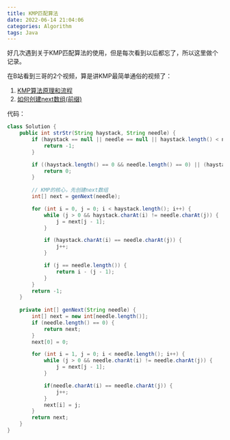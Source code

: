 ```yaml
---
title: KMP匹配算法
date: 2022-06-14 21:04:06
categories: Algorithm
tags: Java
---
```


好几次遇到关于KMP匹配算法的使用，但是每次看到以后都忘了，所以这里做个记录。

<!-- more -->
<!-- markdownlint-disable MD041 MD002--> 

在B站看到三哥的2个视频，算是讲KMP最简单通俗的视频了：

1. [KMP算法原理和流程](https://www.bilibili.com/video/BV1kJ411u7pt)
2. [如何创建next数组(前缀)](https://www.bilibili.com/video/BV1iJ411u74L?t=350)

代码：

```java
class Solution {
    public int strStr(String haystack, String needle) {
        if (haystack == null || needle == null || haystack.length() < needle.length()) {
            return -1;
        }

        if ((haystack.length() == 0 && needle.length() == 0) || (haystack.length() > 0 && needle.length() == 0)) {
            return 0;
        }
        
        // KMP的核心，先创建next数组
        int[] next = genNext(needle);

        for (int i = 0, j = 0; i < haystack.length(); i++) {
            while (j > 0 && haystack.charAt(i) != needle.charAt(j)) {
                j = next[j - 1];
            }

            if (haystack.charAt(i) == needle.charAt(j)) {
                j++;
            }

            if (j == needle.length()) {
                return i - (j - 1);
            }
        }
        return -1;
    }
    
    private int[] genNext(String needle) {
        int[] next = new int[needle.length()];
        if (needle.length() == 0) {
            return next;
        }
        next[0] = 0;

        for (int i = 1, j = 0; i < needle.length(); i++) {
            while (j > 0 && needle.charAt(i) != needle.charAt(j)) {
                j = next[j - 1];
            }

            if(needle.charAt(i) == needle.charAt(j)) {
                j++;
            }
            next[i] = j;
        }
        return next;
    }
}
```

